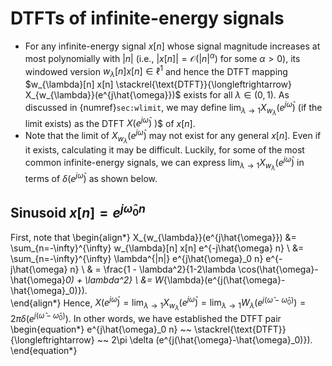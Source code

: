 # DTFTs of infinite-energy signals

* For any infinite-energy signal $x[n]$ whose signal magnitude
  increases at most polynomially with $|n|$ (i.e., $|x[n]| =
  \mathcal{O}(|n|^{\alpha})$ for some $\alpha>0$), its windowed
  version $w_{\lambda} [n] x[n] \in \ell^1$ and hence the DTFT mapping 
  $w_{\lambda}[n] x[n] \stackrel{\text{DTFT}}{\longleftrightarrow} 
  X_{w_{\lambda}}(e^{j\hat{\omega}})$ exists for all $\lambda \in (0,1)$.
  As discussed in {numref}`sec:wlimit`, we may define
  $\lim_{\lambda \rightarrow 1} X_{w_{\lambda}}(e^{j\hat{\omega}})$
  (if the limit exists) as the DTFT $X(e^{j\hat{\omega}})$ )$ of $x[n]$. 
* Note that the limit of $X_{w_{\lambda}}(e^{j\hat{\omega}})$ may not
  exist for any general $x[n]$. Even if it exists, calculating it may
  be difficult. Luckily, for some of the most common infinite-energy
  signals, we can express $\lim_{\lambda \rightarrow 1}
  X_{w_{\lambda}}(e^{j\hat{\omega}})$ in terms of
  $\delta(e^{j\hat{\omega}})$ as shown below.

## Sinusoid $x[n] = e^{j\hat{\omega}_0 n}$
First, note that 
\begin{align*} 
X_{w_{\lambda}}(e^{j\hat{\omega}}) 
&=
\sum_{n=-\infty}^{\infty} w_{\lambda}[n] x[n] e^{-j\hat{\omega} n} \\
&= 
\sum_{n=-\infty}^{\infty} \lambda^{|n|} e^{j\hat{\omega}_0 n}
e^{-j\hat{\omega} n} \\ & = \frac{1 - \lambda^2}{1-2\lambda
\cos(\hat{\omega}-\hat{\omega}_0) + \lambda^2} \\ 
&=
W_{\lambda}(e^{j(\hat{\omega}-\hat{\omega}_0)}).  
\end{align*} 
Hence, $\displaystyle X(e^{j\hat{\omega}}) = \lim_{\lambda \rightarrow
1} X_{w_{\lambda}}(e^{j\hat{\omega}}) = \lim_{\lambda \rightarrow 1}
W_{\lambda}(e^{j(\hat{\omega}-\hat{\omega}_0)}) = 2\pi \delta
(e^{j(\hat{\omega}-\hat{\omega}_0)})$. In other words, we have
established the DTFT pair 
\begin{equation*}
e^{j\hat{\omega}_0 n} ~~
\stackrel{\text{DTFT}}{\longleftrightarrow} 
~~ 2\pi \delta (e^{j(\hat{\omega}-\hat{\omega}_0)}).
\end{equation*}

